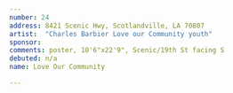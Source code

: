 ```yaml
---
number: 24
address: 8421 Scenic Hwy, Scotlandville, LA 70807
artist:  "Charles Barbier Love our Community youth"
sponsor:
comments: poster, 10'6"x22'9", Scenic/19th St facing S
debuted: n/a
name: Love Our Community

---
```

